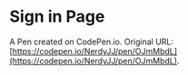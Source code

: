 # Sign in Page

A Pen created on CodePen.io. Original URL: [https://codepen.io/NerdyJJ/pen/OJmMbdL](https://codepen.io/NerdyJJ/pen/OJmMbdL).


